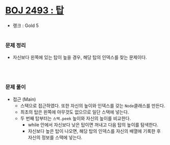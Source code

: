 # [BOJ 2493 : 탑](https://www.acmicpc.net/problem/2493)
- 랭크 : Gold 5
  <br><br>
  
### 문제 정리
- 자신보다 왼쪽에 있는 탑이 높을 경우, 해당 탑의 인덱스를 찾는 문제이다.

<br><br>

### 문제 풀이
- 접근 (Main)
    - 스택으로 접근하였다. 또한 자신의 높이와 인덱스를 갖는 ``Node``클래스를 만든다.
    - 최초의 탑은 왼쪽에 아무것도 없으므로 일단 스택에 넣는다.
    - 두 번째 탑부터는 ``스택.peek`` 높이와 자신의 높이를 비교한다.
        - while 안에서 자신보다 낮은 탑이면 꺼내고 다음 탑의 높이를 탐색한다.
        - 자신보다 높은 탑이 나오면, 해당 탑의 인덱스를 자신의 배열에 기록한 후 자신의 정보를 스택에 넣는다.
      
    
    


